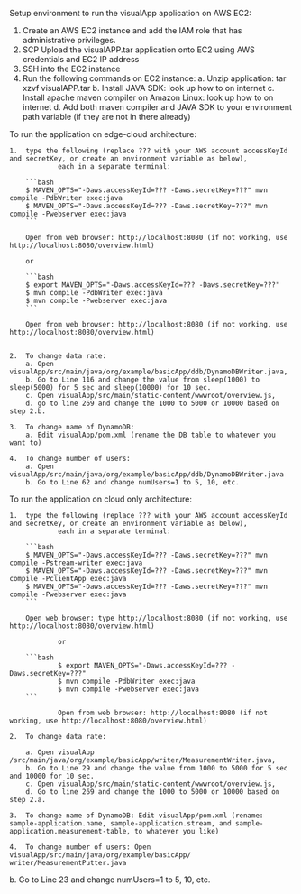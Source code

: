 Setup environment to run the visualApp application on AWS EC2:

1.	Create an AWS EC2 instance and add the IAM role that has administrative privileges.
2.	SCP Upload the visualAPP.tar application onto EC2 using AWS credentials and EC2 IP address
3.	SSH into the EC2 instance
4.	Run the following commands on EC2 instance: 
	a. Unzip application: tar xzvf visualAPP.tar
	b. Install JAVA SDK: look up how to on internet
	c. Install apache maven compiler on Amazon Linux: look up how to on internet
	d. Add both maven compiler and JAVA SDK to your environment path variable (if they are not in there already)

To run the application on edge-cloud architecture: 

	1.	type the following (replace ??? with your AWS account accessKeyId and secretKey, or create an environment variable as below),
                each in a separate terminal:
		
		```bash
		$ MAVEN_OPTS="-Daws.accessKeyId=??? -Daws.secretKey=???" mvn compile -PdbWriter exec:java
		$ MAVEN_OPTS="-Daws.accessKeyId=??? -Daws.secretKey=???" mvn compile -Pwebserver exec:java
		```

		Open from web browser: http://localhost:8080 (if not working, use http://localhost:8080/overview.html)

		or 
		
		```bash
		$ export MAVEN_OPTS="-Daws.accessKeyId=??? -Daws.secretKey=???"
		$ mvn compile -PdbWriter exec:java
		$ mvn compile -Pwebserver exec:java
		```

		Open from web browser: http://localhost:8080 (if not working, use http://localhost:8080/overview.html)


	2.	To change data rate:
		a. Open visualApp/src/main/java/org/example/basicApp/ddb/DynamoDBWriter.java, 
		b. Go to Line 116 and change the value from sleep(1000) to sleep(5000) for 5 sec and sleep(10000) for 10 sec.
		c. Open visualApp/src/main/static-content/wwwroot/overview.js, 
		d. go to line 269 and change the 1000 to 5000 or 10000 based on step 2.b.

	3.	To change name of DynamoDB:
		a. Edit visualApp/pom.xml (rename the DB table to whatever you want to)

	4.	To change number of users:
		a. Open visualApp/src/main/java/org/example/basicApp/ddb/DynamoDBWriter.java
		b. Go to Line 62 and change numUsers=1 to 5, 10, etc.

To run the application on cloud only architecture: 

	1. 	type the following (replace ??? with your AWS account accessKeyId and secretKey, or create an environment variable as below),
                each in a separate terminal:
		
		```bash
		$ MAVEN_OPTS="-Daws.accessKeyId=??? -Daws.secretKey=???" mvn compile -Pstream-writer exec:java
		$ MAVEN_OPTS="-Daws.accessKeyId=??? -Daws.secretKey=???" mvn compile -PclientApp exec:java
		$ MAVEN_OPTS="-Daws.accessKeyId=??? -Daws.secretKey=???" mvn compile -Pwebserver exec:java
		```

		Open web browser: type http://localhost:8080 (if not working, use http://localhost:8080/overview.html)

                or
		
		```bash
                $ export MAVEN_OPTS="-Daws.accessKeyId=??? -Daws.secretKey=???"
                $ mvn compile -PdbWriter exec:java
                $ mvn compile -Pwebserver exec:java
		``` 

                Open from web browser: http://localhost:8080 (if not working, use http://localhost:8080/overview.html)

	2.	To change data rate:

		a. Open visualApp /src/main/java/org/example/basicApp/writer/MeasurementWriter.java, 
		b. Go to Line 29 and change the value from 1000 to 5000 for 5 sec and 10000 for 10 sec.
		c. Open visualApp/src/main/static-content/wwwroot/overview.js, 
		d. Go to line 269 and change the 1000 to 5000 or 10000 based on step 2.a.

	3.	To change name of DynamoDB: Edit visualApp/pom.xml (rename: sample-application.name, sample-application.stream, and sample-application.measurement-table, to whatever you like)

	4.	To change number of users: Open visualApp/src/main/java/org/example/basicApp/ writer/MeasurementPutter.java

b.	Go to Line 23 and change numUsers=1 to 5, 10, etc.

